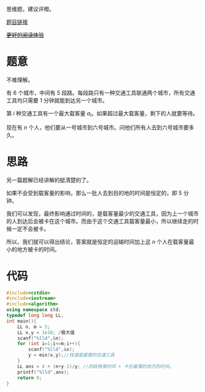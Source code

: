 思维题，建议评橙。

[题目链接](https://www.luogu.com.cn/problem/AT4719)

[~~更好的阅读体验~~](https://361505.blog.luogu.org/)

# 题意

不难理解。

有 $6$ 个城市，中间有 $5$ 段路。每段路只有一种交通工具联通两个城市，所有交通工具均只需要 $1$ 分钟就能到达另一个城市。

第 $i$ 种交通工具有一个最大载客量 $a_i$。如果超过最大载客量，剩下的人就要等待。

现在有 $n$ 个人，他们要从一号城市到六号城市。问他们所有人去到六号城市要多久。

# 思路

另一篇题解已经讲解的挺清楚的了。

如果不会受到载客量的影响，那么一批人去到目的地的时间是恒定的，即 $5$ 分钟。

我们可以发现，最终影响通过时间的，是载客量最少的交通工具，因为上一个城市的人到达后会被卡在这个城市。而由于这个交通工具载客量最小，所以继续走的时候一定不会被卡。

所以，我们就可以得出结论，答案就是恒定的运输时间加上这 $n$ 个人在载客量最小的地方被卡的时间。

# 代码

```cpp
#include<cstdio>
#include<iostream>
#include<algorithm>
using namespace std;
typedef long long LL;
int main(){
	LL n, m = 5;
	LL x,y = 1e18; /极大值
	scanf("%lld",&n);
	for (int i=1;i<=m;i++){
		scanf("%lld",&x);
		y = min(x,y);//找速度最慢的交通工具
	}
	LL ans = 4 + (n+y-1)/y; //四段换乘时间 + 卡在最慢的地方的时间。
	printf("%lld",ans);
	return 0;
}
```


